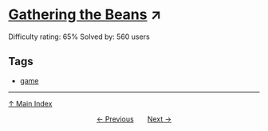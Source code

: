 # [Gathering the Beans](https://projecteuler.net/problem=335) ↗️

Difficulty rating: 65%
Solved by: 560 users
## Tags

- [game](../tags/game.md)



---

[↑ Main Index](../README.md)


<div align=center><a href='334.md'>← Previous</a> &nbsp;&nbsp; &nbsp;&nbsp;  <a href='336.md'>Next →</a></div>
